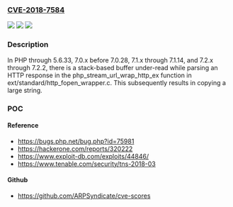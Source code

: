 ### [CVE-2018-7584](https://cve.mitre.org/cgi-bin/cvename.cgi?name=CVE-2018-7584)
![](https://img.shields.io/static/v1?label=Product&message=n%2Fa&color=blue)
![](https://img.shields.io/static/v1?label=Version&message=n%2Fa%20&color=brightgreen)
![](https://img.shields.io/static/v1?label=Vulnerability&message=n%2Fa&color=brightgreen)

### Description

In PHP through 5.6.33, 7.0.x before 7.0.28, 7.1.x through 7.1.14, and 7.2.x through 7.2.2, there is a stack-based buffer under-read while parsing an HTTP response in the php_stream_url_wrap_http_ex function in ext/standard/http_fopen_wrapper.c. This subsequently results in copying a large string.

### POC

#### Reference
- https://bugs.php.net/bug.php?id=75981
- https://hackerone.com/reports/320222
- https://www.exploit-db.com/exploits/44846/
- https://www.tenable.com/security/tns-2018-03

#### Github
- https://github.com/ARPSyndicate/cve-scores

